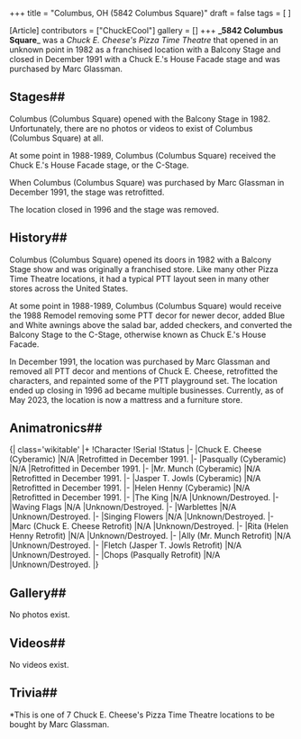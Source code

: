 +++
title = "Columbus, OH (5842 Columbus Square)"
draft = false
tags = [ ]

[Article]
contributors = ["ChuckECool"]
gallery = []
+++
**_5842 Columbus Square**_ was a _Chuck E. Cheese's Pizza Time Theatre_ that opened in an unknown point in 1982 as a franchised location with a Balcony Stage and closed in December 1991 with a Chuck E.'s House Facade stage and was purchased by Marc Glassman.
## Stages## 
Columbus (Columbus Square) opened with the Balcony Stage in 1982. Unfortunately, there are no photos or videos to exist of Columbus (Columbus Square) at all.

At some point in 1988-1989, Columbus (Columbus Square) received the Chuck E.'s House Facade stage, or the C-Stage.

When Columbus (Columbus Square) was purchased by Marc Glassman in December 1991, the stage was retrofitted.

The location closed in 1996 and the stage was removed.
## History## 
Columbus (Columbus Square) opened its doors in 1982 with a Balcony Stage show and was originally a franchised store. Like many other Pizza Time Theatre locations, it had a typical PTT layout seen in many other stores across the United States.

At some point in 1988-1989, Columbus (Columbus Square) would receive the 1988 Remodel removing some PTT decor for newer decor, added Blue and White awnings above the salad bar, added checkers, and converted the Balcony Stage to the C-Stage, otherwise known as Chuck E.'s House Facade.

In December 1991, the location was purchased by Marc Glassman and removed all PTT decor and mentions of Chuck E. Cheese, retrofitted the characters, and repainted some of the PTT playground set. The location ended up closing in 1996 ad became multiple businesses. Currently, as of May 2023, the location is now a mattress and a furniture store.
## Animatronics## 
{| class='wikitable'
|+
!Character
!Serial
!Status
|-
|Chuck E. Cheese (Cyberamic)
|N/A
|Retrofitted in December 1991.
|-
|Pasqually (Cyberamic)
|N/A
|Retrofitted in December 1991.
|-
|Mr. Munch (Cyberamic)
|N/A
|Retrofitted in December 1991.
|-
|Jasper T. Jowls (Cyberamic)
|N/A
|Retrofitted in December 1991.
|-
|Helen Henny (Cyberamic)
|N/A
|Retrofitted in December 1991.
|-
|The King
|N/A
|Unknown/Destroyed.
|-
|Waving Flags
|N/A
|Unknown/Destroyed.
|-
|Warblettes
|N/A
|Unknown/Destroyed.
|-
|Singing Flowers
|N/A
|Unknown/Destroyed.
|-
|Marc (Chuck E. Cheese Retrofit)
|N/A
|Unknown/Destroyed.
|-
|Rita (Helen Henny Retrofit)
|N/A
|Unknown/Destroyed.
|-
|Ally (Mr. Munch Retrofit)
|N/A
|Unknown/Destroyed.
|-
|Fletch (Jasper T. Jowls Retrofit)
|N/A
|Unknown/Destroyed.
|-
|Chops (Pasqually Retrofit)
|N/A
|Unknown/Destroyed.
|}
## Gallery## 
No photos exist.

## Videos## 
No videos exist.
## Trivia## 
*This is one of 7 Chuck E. Cheese's Pizza Time Theatre locations to be bought by Marc Glassman.